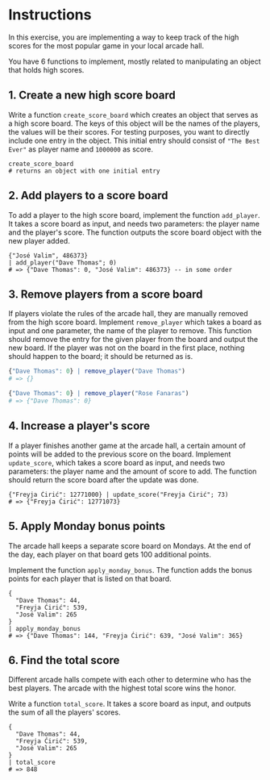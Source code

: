 # Instructions

In this exercise, you are implementing a way to keep track of the high scores for the most popular game in your local arcade hall.

You have 6 functions to implement, mostly related to manipulating an object that holds high scores.

## 1. Create a new high score board

Write a function `create_score_board` which creates an object that serves as a high score board.
The keys of this object will be the names of the players, the values will be their scores.
For testing purposes, you want to directly include one entry in the object.
This initial entry should consist of `"The Best Ever"` as player name and `1000000` as score.

```jq
create_score_board
# returns an object with one initial entry
```

## 2. Add players to a score board

To add a player to the high score board, implement the function `add_player`.
It takes a score board as input, and needs two parameters: the player name and the player's score.
The function outputs the score board object with the new player added.

```jq
{"José Valim", 486373}
| add_player("Dave Thomas"; 0)
# => {"Dave Thomas": 0, "José Valim": 486373} -- in some order
```

## 3. Remove players from a score board

If players violate the rules of the arcade hall, they are manually removed from the high score board.
Implement `remove_player` which takes a board as input and one parameter, the name of the player to remove.
This function should remove the entry for the given player from the board and output the new board.
If the player was not on the board in the first place, nothing should happen to the board; it should be returned as is.

```q
{"Dave Thomas": 0} | remove_player("Dave Thomas")
# => {}

{"Dave Thomas": 0} | remove_player("Rose Fanaras")
# => {"Dave Thomas": 0}
```

## 4. Increase a player's score

If a player finishes another game at the arcade hall, a certain amount of points will be added to the previous score on the board.
Implement `update_score`, which takes a score board as input, and needs two parameters: the player name and the amount of score to add.
The function should return the score board after the update was done.

```jq
{"Freyja Ćirić": 12771000} | update_score("Freyja Ćirić"; 73)
# => {"Freyja Ćirić": 12771073}
```

## 5. Apply Monday bonus points

The arcade hall keeps a separate score board on Mondays.
At the end of the day, each player on that board gets 100 additional points.

Implement the function `apply_monday_bonus`.
The function adds the bonus points for each player that is listed on that board.

```jq
{
  "Dave Thomas": 44,
  "Freyja Ćirić": 539,
  "José Valim": 265
}
| apply_monday_bonus
# => {"Dave Thomas": 144, "Freyja Ćirić": 639, "José Valim": 365}
```

## 6. Find the total score

Different arcade halls compete with each other to determine who has the best players.
The arcade with the highest total score wins the honor.

Write a function `total_score`.
It takes a score board as input, and outputs the sum of all the players' scores.

```jq
{
  "Dave Thomas": 44,
  "Freyja Ćirić": 539,
  "José Valim": 265
}
| total_score
# => 848
```
